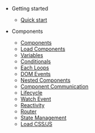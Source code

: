 - Getting started

  - [Quick start](docs/quickstart.md)

- Components

  - [Components](docs/component.md)
  - [Load Components](docs/loadcomponent.md)
  - [Variables](docs/variables.md)
  - [Conditionals](docs/conditionals.md)
  - [Each Loops](docs/loops.md)
  - [DOM Events](docs/dom-events.md)
  - [Nested Components](docs/nested-components.md)
  - [Component Communication](docs/component-communication.md)
  - [Lifecycle](docs/lifecycle.md)
  - [Watch Event](docs/watch.md)
  - [Reactivity](docs/reactivity.md)
  - [Router](docs/router.md)
  - [State Management](docs/state.md)
  - [Load CSS/JS](docs/loadCSSJS.md)
